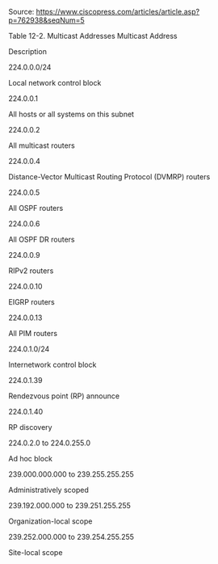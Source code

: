 Source: https://www.ciscopress.com/articles/article.asp?p=762938&seqNum=5

Table 12-2. Multicast Addresses
Multicast Address

Description

224.0.0.0/24

Local network control block

224.0.0.1

All hosts or all systems on this subnet

224.0.0.2

All multicast routers

224.0.0.4

Distance-Vector Multicast Routing Protocol (DVMRP) routers

224.0.0.5

All OSPF routers

224.0.0.6

All OSPF DR routers

224.0.0.9

RIPv2 routers

224.0.0.10

EIGRP routers

224.0.0.13

All PIM routers

224.0.1.0/24

Internetwork control block

224.0.1.39

Rendezvous point (RP) announce

224.0.1.40

RP discovery

224.0.2.0 to 224.0.255.0

Ad hoc block

239.000.000.000 to 239.255.255.255

Administratively scoped

239.192.000.000 to 239.251.255.255

Organization-local scope

239.252.000.000 to 239.254.255.255

Site-local scope

